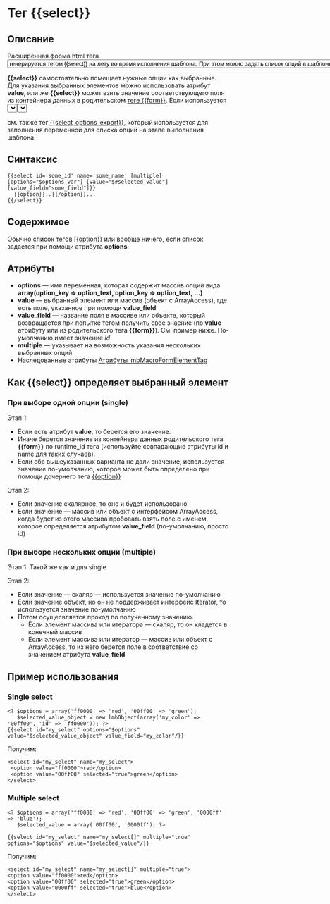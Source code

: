 # Тег {{select}}
## Описание
Расширенная форма html тега <select>. Является потомком [lmb_macro_form_element_tag](./lmb_macro_form_element_tag.md). Список опций из тегов <option> генерируется тегом **{{select}}** на лету во время исполнения шаблона. При этом можно задать список опций в шаблоне явно, а можно задать его при помощи переменной (или комбинировать).

**{{select}}** самостоятельно помещает нужные опции как выбранные. Для указания выбранных элементов можно использовать атрибут **value**, или же **{{select}}** может взять значение соответствующего поля из контейнера данных в родительском [теге {{form}}](./form_tag.md). Если используется <select> с возможностью выбора нескольких элементов (multiple=«true»), то контейнер данных формы для поля <select> должен содержать массив значений. см. пример ниже.

см. также тег [{{select_options_export}}](./select_options_export_tag.md), который используется для заполнения переменной для списка опций на этапе выполнения шаблона.

## Синтаксис

    {{select id='some_id' name='some_name' [multiple] [options="$options_var"] [value="$#selected_value"] [value_field="some_field"]}}
      {{option}}..{{/option}}...
    {{/select}}

## Содержимое
Обычно список тегов [{[option}}](./option_tag.md) или вообще ничего, если список задается при помощи атрибута **options**.

## Атрибуты
* **options** — имя переменная, которая содержит массив опций вида **array(option_key ⇒ option_text, option_key ⇒ option_text, ...)**
* **value** — выбранный элемент или массив (объект с ArrayAccess), где есть поле, указанное при помощи **value_field**
* **value_field** — название поля в массиве или объекте, который возвращается при попытке тегом получить свое знаение (по **value** атрибуту или из родительского тега **{{form}}**). Cм. пример ниже. По-умолчанию имеет значение *id*
* **multiple** — указывает на возможность указания нескольких выбранных опций
* Наследованные атрибуты [Атрибуты lmbMacroFormElementTag](./lmb_macro_form_element_tag.md)

## Как {{select}} определяет выбранный элемент
### При выборе одной опции (single)
Этап 1:
  * Если есть атрибут **value**, то берется его значение.
  * Иначе берется значение из контейнера данных родительского тега **{{form}}** по runtime_id тега (используйте совпадающие атрибуты id и name для таких случаев).
  * Если оба вышеуказанных варианта не дали значение, используется значение по-умолчанию, которое может быть определено при помощи дочернего тега [{{option}}](./option_tag.md)

Этап 2:
  * Если значение скалярное, то оно и будет использовано
  * Если значение — массив или объект с интерфейсом ArrayAccess, когда будет из этого массива пробовать взять поле с именем, которое определяется атрибутом **value_field** (по-умолчанию, просто id)

### При выборе нескольких опции (multiple)
Этап 1: Такой же как и для single

Этап 2:
  * Если значение — скаляр — используется значение по-умолчанию
  * Если значение объект, но он не поддерживает интерфейс Iterator, то используется значение по-умолчанию
  * Потом осущесвляется проход по полученному значению.
    * Если элемент массива или итератора — скаляр, то он кладется в конечный массив
    * Если элемент массива или итератор — массив или объект с ArrayAccess, то из него берется поле в соответствие со значением атрибута **value_field**

## Пример использования
### Single select

    <? $options = array('ff0000' => 'red', '00ff00' => 'green');
       $selected_value_object = new lmbObject(array('my_color' => '00ff00', 'id' => 'ff0000')); ?>
    {{select id="my_select" options="$options" value="$selected_value_object" value_field="my_color"/}}

Получим:

    <select id="my_select" name="my_select">
     <option value="ff0000">red</option>
     <option value="00ff00" selected="true">green</option>
    </select>

### Multiple select

    <? $options = array('ff0000' => 'red', '00ff00' => 'green', '0000ff' => 'blue');
       $selected_value = array('00ff00', '0000ff'); ?>
 
    {{select id="my_select" name="my_select[]" multiple="true" options="$options" value="$selected_value"/}}

Получим:

    <select id="my_select" name="my_select[]" multiple="true">
    <option value="ff0000">red</option>
    <option value="00ff00" selected="true">green</option>
    <option value="0000ff" selected="true">blue</option>
    </select>
